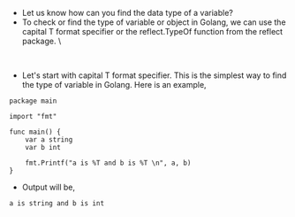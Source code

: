 * Let us know how can you find the data type of a variable? 
* To check or find the type of variable or object in Golang, we can use the capital T format specifier or the reflect.TypeOf function from the reflect package. \

<br>

* Let's start with capital T format specifier. This is the simplest way to find the type of variable in Golang. Here is an example,

```
package main

import "fmt"

func main() {
	var a string
	var b int

	fmt.Printf("a is %T and b is %T \n", a, b)
}
```

* Output will be,

```
a is string and b is int
```
